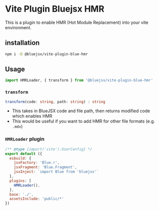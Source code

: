 # Vite Plugin Bluejsx HMR

This is a plugin to enable HMR (Hot Module Replacement) into your vite environment.
## installation
```sh
npm i -D @bluejsx/vite-plugin-blue-hmr
```


## Usage 

```js
import HMRLoader, { transform } from '@bluejsx/vite-plugin-blue-hmr'
```

### `transform`
```ts
transform(code: string, path: string) : string
```
- This takes in BlueJSX code and file path, then returns modified code which enables HMR
- This would be useful if you want to add HMR for other file formats (e.g. `.mdx`)


### `HMRLoader` plugin

```js
/** @type {import('vite').UserConfig} */
export default ({
  esbuild: {
    jsxFactory: 'Blue.r',
    jsxFragment: 'Blue.Fragment',
    jsxInject: `import Blue from 'bluejsx'`
  },
  plugins: [
    HMRLoader(),
  ],
  base: './',
  assetsInclude: 'public/*'
})
```

